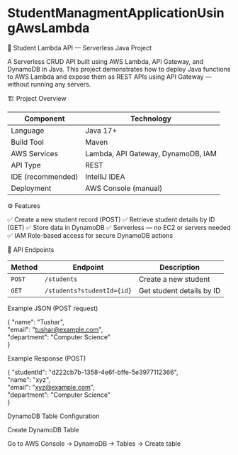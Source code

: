 # StudentManagmentApplicationUsingAwsLambda


📘 Student Lambda API — Serverless Java Project

A Serverless CRUD API built using AWS Lambda, API Gateway, and DynamoDB in Java.
This project demonstrates how to deploy Java functions to AWS Lambda and expose them as REST APIs using API Gateway — without running any servers.

🏗️ Project Overview

| Component         | Technology                         |
| ----------------- | ---------------------------------- |
| Language          | Java 17+                           |
| Build Tool        | Maven                              |
| AWS Services      | Lambda, API Gateway, DynamoDB, IAM |
| API Type          | REST                               |
| IDE (recommended) | IntelliJ IDEA                      |
| Deployment        | AWS Console (manual)               |


⚙️ Features

✅ Create a new student record (POST)
✅ Retrieve student details by ID (GET)
✅ Store data in DynamoDB
✅ Serverless — no EC2 or servers needed
✅ IAM Role-based access for secure DynamoDB actions



🧩 API Endpoints

| Method | Endpoint                   | Description               |
| ------ | -------------------------- | ------------------------- |
| `POST` | `/students`                | Create a new student      |
| `GET`  | `/students?studentId={id}` | Get student details by ID |


Example JSON (POST request)

{
  "name": "Tushar",\
  "email": "tushar@example.com",\
  "department": "Computer Science"\
}


Example Response (POST)

{
  "studentId": "d222cb7b-1358-4e6f-bffe-5e3977112366",\
  "name": "xyz",\
  "email": "xyz@example.com",\
  "department": "Computer Science"\
}

DynamoDB Table Configuration 

Create DynamoDB Table

Go to AWS Console → DynamoDB → Tables → Create table


